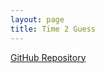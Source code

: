 ```yaml
---
layout: page
title: Time 2 Guess
---
```


[GitHub Repository][github-repository]

[github-repository]: https://github.com/Spookywy/time2guess
